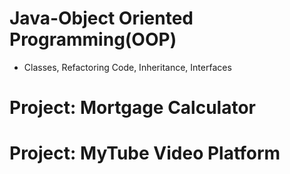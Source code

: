 # Java-Object Oriented Programming(OOP) 
- Classes, Refactoring Code, Inheritance, Interfaces
# Project: Mortgage Calculator
# Project: MyTube Video Platform